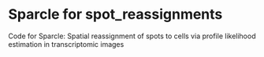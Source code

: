 # Sparcle for spot_reassignments
Code for Sparcle: Spatial reassignment of spots to cells via profile likelihood estimation in transcriptomic images
